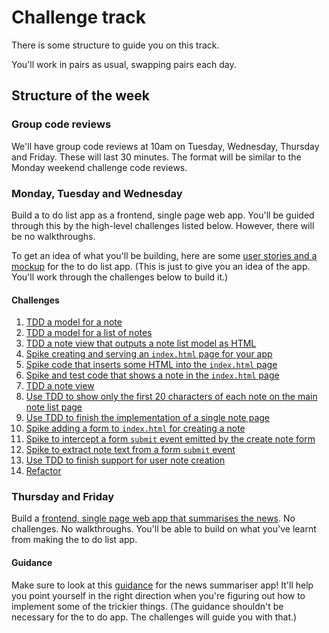 # Challenge track

There is some structure to guide you on this track.

You'll work in pairs as usual, swapping pairs each day.

## Structure of the week

### Group code reviews

We'll have group code reviews at 10am on Tuesday, Wednesday, Thursday and Friday.  These will last 30 minutes.  The format will be similar to the Monday weekend challenge code reviews.

### Monday, Tuesday and Wednesday

Build a to do list app as a frontend, single page web app.  You'll be guided through this by the high-level challenges listed below.  However, there will be no walkthroughs.

To get an idea of what you'll be building, here are some [user stories and a mockup](notes_app_user_stories.md) for the to do list app.  (This is just to give you an idea of the app.  You'll work through the challenges below to build it.)

#### Challenges

1. [TDD a model for a note](01_note_model.md)
2. [TDD a model for a list of notes](02_note_list_model.md)
3. [TDD a note view that outputs a note list model as HTML](03_note_list_view.md)
4. [Spike creating and serving an `index.html` page for your app](04_index_page.md)
5. [Spike code that inserts some HTML into the `index.html` page](05_insert_html_into_page.md)
6. [Spike and test code that shows a note in the `index.html` page](06_display_note_list.md)
7. [TDD a note view](07_note_view.md)
8. [Use TDD to show only the first 20 characters of each note on the main note list page](08_show_abbreviated_notes_in_note_list_view.md)
9. [Use TDD to finish the implementation of a single note page](09_finish_single_note_page.md)
10. [Spike adding a form to `index.html` for creating a note](10_create_note_form.md)
11. [Spike to intercept a form `submit` event emitted by the create note form](11_intercept_submit_event.md)
12. [Spike to extract note text from a form `submit` event](12_extract_note_text_from_submit_event.md)
13. [Use TDD to finish support for user note creation](13_user_create_note.md)
14. [Refactor](14_refactor.md)

### Thursday and Friday

Build a [frontend, single page web app that summarises the news](news_summary_project.md).  No challenges.  No walkthroughs.  You'll be able to build on what you've learnt from making the to do list app.

#### Guidance

Make sure to look at this [guidance](news_summary_project_guidance.md) for the news summariser app!  It'll help you point yourself in the right direction when you're figuring out how to implement some of the trickier things. (The guidance shouldn't be necessary for the to do app.  The challenges will guide you with that.)
